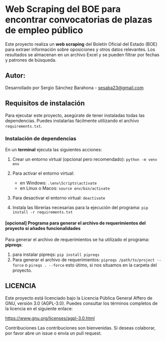 # Web Scraping del BOE para encontrar convocatorias de plazas de empleo público

Este proyecto realiza un **web scraping** del Boletín Oficial del Estado (BOE) para extraer información sobre oposiciones y otros datos relevantes. Los resultados se almacenan en un archivo Excel y se pueden filtrar por fechas y patrones de búsqueda.

## Autor:
Desarrollado por Sergio Sánchez Barahona - sesaba23@gmail.com

## Requisitos de instalación

Para ejecutar este proyecto, asegúrate de tener instaladas todas las dependencias. Puedes instalarlas fácilmente utilizando el archivo `requirements.txt`.

### Instalación de dependencias

En un **terminal** ejecuta las siguientes acciones:
1. Crear un entorno virtual (opcional pero recomendado): ```python -m venv env ```
   
2. Para activar el entorno virtual:
      - en Windows: ```.\env\Scripts\activate ```
      - en Linux o Macos: ```source env/bin/activate ```

3. Para desactivar el entorno virtual: ```deactivate ```

4. Instala las librerías necesarias para la ejecución del programa: ```pip install -r requirements.txt ```
 

#### [opcional] Programa para generar el archivo de requerimientos del proyecto si añades funcionalidades

Para generar el archivo de requerimientos se ha utilizado el programa: **pipreqs**:
1. para instalar pipreqs: ```pip install pipreqs```
2. Para generar el archivo de requerimientos: ```pipreqs /path/to/project --force``` o ```pireqs . --force``` esto útimo, si nos situamos en la carpeta del proyecto.

## LICENCIA

Este proyecto está licenciado bajo la Licencia Pública General Affero de GNU, versión 3.0 (AGPL-3.0). Puedes consultar los términos completos de la licencia en el siguiente enlace:

https://www.gnu.org/licenses/agpl-3.0.html

Contribuciones
Las contribuciones son bienvenidas. Si deseas colaborar, por favor abre un issue o envía un pull request.

